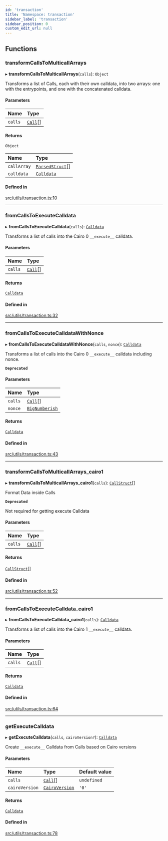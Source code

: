 ```yaml
---
id: 'transaction'
title: 'Namespace: transaction'
sidebar_label: 'transaction'
sidebar_position: 0
custom_edit_url: null
---
```


## Functions

### transformCallsToMulticallArrays

▸ **transformCallsToMulticallArrays**(`calls`): `Object`

Transforms a list of Calls, each with their own calldata, into
two arrays: one with the entrypoints, and one with the concatenated calldata.

#### Parameters

| Name    | Type                      |
| :------ | :------------------------ |
| `calls` | [`Call`](types.md#call)[] |

#### Returns

`Object`

| Name        | Type                                      |
| :---------- | :---------------------------------------- |
| `callArray` | [`ParsedStruct`](types.md#parsedstruct)[] |
| `calldata`  | [`Calldata`](types.md#calldata)           |

#### Defined in

[src/utils/transaction.ts:10](https://github.com/starknet-io/starknet.js/blob/v5.21.0/src/utils/transaction.ts#L10)

---

### fromCallsToExecuteCalldata

▸ **fromCallsToExecuteCalldata**(`calls`): [`Calldata`](types.md#calldata)

Transforms a list of calls into the Cairo 0 `__execute__` calldata.

#### Parameters

| Name    | Type                      |
| :------ | :------------------------ |
| `calls` | [`Call`](types.md#call)[] |

#### Returns

[`Calldata`](types.md#calldata)

#### Defined in

[src/utils/transaction.ts:32](https://github.com/starknet-io/starknet.js/blob/v5.21.0/src/utils/transaction.ts#L32)

---

### fromCallsToExecuteCalldataWithNonce

▸ **fromCallsToExecuteCalldataWithNonce**(`calls`, `nonce`): [`Calldata`](types.md#calldata)

Transforms a list of calls into the Cairo 0 `__execute__` calldata including nonce.

**`Deprecated`**

#### Parameters

| Name    | Type                                    |
| :------ | :-------------------------------------- |
| `calls` | [`Call`](types.md#call)[]               |
| `nonce` | [`BigNumberish`](types.md#bignumberish) |

#### Returns

[`Calldata`](types.md#calldata)

#### Defined in

[src/utils/transaction.ts:43](https://github.com/starknet-io/starknet.js/blob/v5.21.0/src/utils/transaction.ts#L43)

---

### transformCallsToMulticallArrays_cairo1

▸ **transformCallsToMulticallArrays_cairo1**(`calls`): [`CallStruct`](../interfaces/types.CallStruct.md)[]

Format Data inside Calls

**`Deprecated`**

Not required for getting execute Calldata

#### Parameters

| Name    | Type                      |
| :------ | :------------------------ |
| `calls` | [`Call`](types.md#call)[] |

#### Returns

[`CallStruct`](../interfaces/types.CallStruct.md)[]

#### Defined in

[src/utils/transaction.ts:52](https://github.com/starknet-io/starknet.js/blob/v5.21.0/src/utils/transaction.ts#L52)

---

### fromCallsToExecuteCalldata_cairo1

▸ **fromCallsToExecuteCalldata_cairo1**(`calls`): [`Calldata`](types.md#calldata)

Transforms a list of calls into the Cairo 1 `__execute__` calldata.

#### Parameters

| Name    | Type                      |
| :------ | :------------------------ |
| `calls` | [`Call`](types.md#call)[] |

#### Returns

[`Calldata`](types.md#calldata)

#### Defined in

[src/utils/transaction.ts:64](https://github.com/starknet-io/starknet.js/blob/v5.21.0/src/utils/transaction.ts#L64)

---

### getExecuteCalldata

▸ **getExecuteCalldata**(`calls`, `cairoVersion?`): [`Calldata`](types.md#calldata)

Create `__execute__` Calldata from Calls based on Cairo versions

#### Parameters

| Name           | Type                                    | Default value |
| :------------- | :-------------------------------------- | :------------ |
| `calls`        | [`Call`](types.md#call)[]               | `undefined`   |
| `cairoVersion` | [`CairoVersion`](types.md#cairoversion) | `'0'`         |

#### Returns

[`Calldata`](types.md#calldata)

#### Defined in

[src/utils/transaction.ts:78](https://github.com/starknet-io/starknet.js/blob/v5.21.0/src/utils/transaction.ts#L78)
